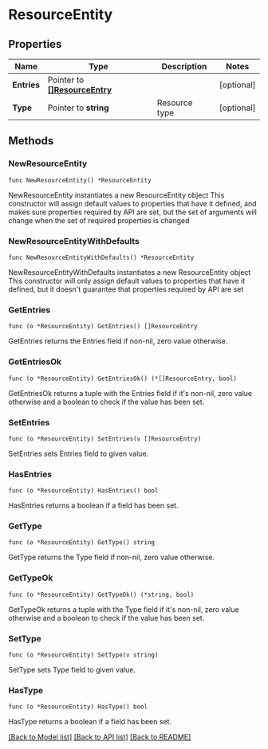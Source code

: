 # ResourceEntity

## Properties

Name | Type | Description | Notes
------------ | ------------- | ------------- | -------------
**Entries** | Pointer to [**[]ResourceEntry**](ResourceEntry.md) |  | [optional] 
**Type** | Pointer to **string** | Resource type | [optional] 

## Methods

### NewResourceEntity

`func NewResourceEntity() *ResourceEntity`

NewResourceEntity instantiates a new ResourceEntity object
This constructor will assign default values to properties that have it defined,
and makes sure properties required by API are set, but the set of arguments
will change when the set of required properties is changed

### NewResourceEntityWithDefaults

`func NewResourceEntityWithDefaults() *ResourceEntity`

NewResourceEntityWithDefaults instantiates a new ResourceEntity object
This constructor will only assign default values to properties that have it defined,
but it doesn't guarantee that properties required by API are set

### GetEntries

`func (o *ResourceEntity) GetEntries() []ResourceEntry`

GetEntries returns the Entries field if non-nil, zero value otherwise.

### GetEntriesOk

`func (o *ResourceEntity) GetEntriesOk() (*[]ResourceEntry, bool)`

GetEntriesOk returns a tuple with the Entries field if it's non-nil, zero value otherwise
and a boolean to check if the value has been set.

### SetEntries

`func (o *ResourceEntity) SetEntries(v []ResourceEntry)`

SetEntries sets Entries field to given value.

### HasEntries

`func (o *ResourceEntity) HasEntries() bool`

HasEntries returns a boolean if a field has been set.

### GetType

`func (o *ResourceEntity) GetType() string`

GetType returns the Type field if non-nil, zero value otherwise.

### GetTypeOk

`func (o *ResourceEntity) GetTypeOk() (*string, bool)`

GetTypeOk returns a tuple with the Type field if it's non-nil, zero value otherwise
and a boolean to check if the value has been set.

### SetType

`func (o *ResourceEntity) SetType(v string)`

SetType sets Type field to given value.

### HasType

`func (o *ResourceEntity) HasType() bool`

HasType returns a boolean if a field has been set.


[[Back to Model list]](../README.md#documentation-for-models) [[Back to API list]](../README.md#documentation-for-api-endpoints) [[Back to README]](../README.md)


